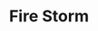 ---
title: "Fire Storm"
index: "fire-storm"
permalink: /spells/fire-storm/
tags:
  - Spell
  - 7th Level
  - Evocation
  - Damage
  - Fire
available_for:
  - Cleric
  - Druid
  - Sorcerer
level: "7th Level"
school: "Evocation"
range: "150 ft"
area: "100 ft"
shape: "Cube"
comp:
  - V
  - S
attack: "DEX Save"
effect: "Fire"
description: |
  A storm made up of sheets of roaring flame appears in a location you choose within range. The area of the storm consists of up to ten 10-foot cubes, which you can arrange as you wish. Each cube must have at least one face adjacent to the face of another cube. Each creature in the area must make a dexterity saving throw. It takes 7d10 fire damage on a failed save, or half as much damage on a successful one.

  The fire damages objects in the area and ignites flammable objects that aren't being worn or carried. If you choose, plant life in the area is unaffected by this spell.
excerpt: "A storm made up of sheets of roaring flame appears in a location you choose within range."
source: "Basic Rules"
---